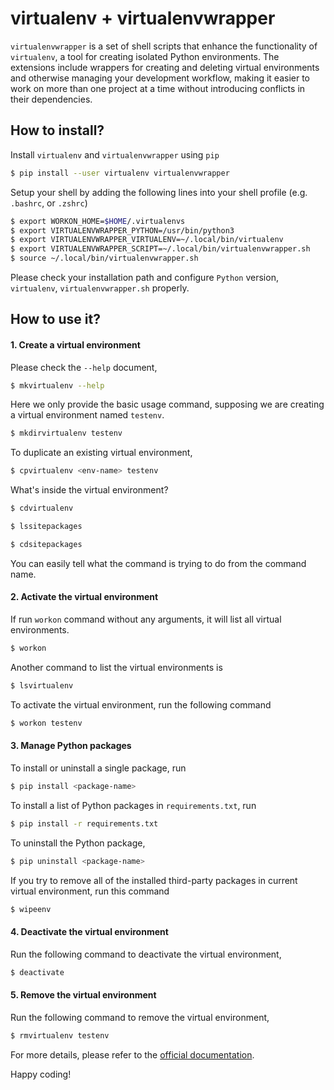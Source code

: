 # virtualenv + virtualenvwrapper

`virtualenvwrapper` is a set of shell scripts that enhance the functionality of `virtualenv`, a tool for creating isolated Python environments. The extensions include wrappers for creating and deleting virtual environments and otherwise managing your development workflow, making it easier to work on more than one project at a time without introducing conflicts in their dependencies.


## How to install?

Install `virtualenv` and `virtualenvwrapper` using `pip`

```bash
$ pip install --user virtualenv virtualenvwrapper
```

Setup your shell by adding the following lines into your shell profile (e.g. `.bashrc`, or `.zshrc`)

```bash
$ export WORKON_HOME=$HOME/.virtualenvs
$ export VIRTUALENVWRAPPER_PYTHON=/usr/bin/python3
$ export VIRTUALENVWRAPPER_VIRTUALENV=~/.local/bin/virtualenv
$ export VIRTUALENVWRAPPER_SCRIPT=~/.local/bin/virtualenvwrapper.sh
$ source ~/.local/bin/virtualenvwrapper.sh
```

Please check your installation path and configure `Python` version, `virtualenv`, `virtualenvwrapper.sh` properly.


## How to use it?


#### 1. Create a virtual environment

Please check the `--help` document,
```bash
$ mkvirtualenv --help
```

Here we only provide the basic usage command, supposing we are creating a virtual environment named `testenv`.

```bash
$ mkdirvirtualenv testenv
```

To duplicate an existing virtual environment,
```bash
$ cpvirtualenv <env-name> testenv
```

What's inside the virtual environment?

```bash
$ cdvirtualenv

$ lssitepackages

$ cdsitepackages
```

You can easily tell what the command is trying to do from the command name.

#### 2. Activate the virtual environment

If run `workon` command without any arguments, it will list all virtual environments.

```bash
$ workon
```

Another command to list the virtual environments is

```bash
$ lsvirtualenv
```

To activate the virtual environment, run the following command
```bash
$ workon testenv
```


#### 3. Manage Python packages

To install or uninstall a single package, run

```bash
$ pip install <package-name>
```

To install a list of Python packages in `requirements.txt`, run

```bash
$ pip install -r requirements.txt
```

To uninstall the Python package,

```bash
$ pip uninstall <package-name>
```

If you try to remove all of the installed third-party packages in current virtual environment, run this command

```bash
$ wipeenv
```


#### 4. Deactivate the virtual environment

Run the following command to deactivate the virtual environment,

```bash
$ deactivate
```


#### 5. Remove the virtual environment

Run the following command to remove the virtual environment,

```bash
$ rmvirtualenv testenv
```

For more details, please refer to the [official documentation](https://virtualenvwrapper.readthedocs.io/en/latest/).

Happy coding!

